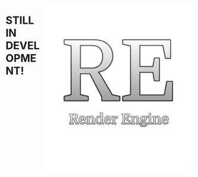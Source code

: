 
<img
align="right"
width=400
src="https://raw.githubusercontent.com/MubinMuhammad/RenderEngine/master/readme_res/logo.png">
<h1>STILL IN DEVELOPMENT!</h1>
